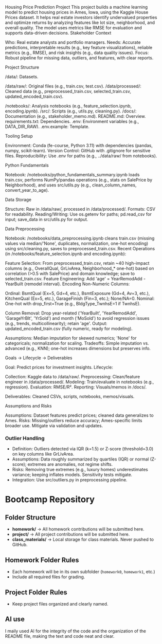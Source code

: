 

Housing Price Prediction Project
This project builds a machine learning model to predict housing prices in Ames, Iowa, using the Kaggle House Prices dataset. It helps real estate investors identify undervalued properties and optimize returns by analyzing features like lot size, neighborhood, and overall quality. The model uses metrics like RMSE for evaluation and supports data-driven decisions.
Stakeholder Context

Who: Real estate analysts and portfolio managers.
Needs: Accurate predictions, interpretable results (e.g., key feature visualizations), reliable metrics (e.g., RMSE), and risk insights (e.g., data quality issues).
Focus: Robust pipeline for missing data, outliers, and features, with clear reports.

Project Structure

/data/: Datasets.

/data/raw/: Original files (e.g., train.csv, test.csv).
/data/processed/: Cleaned data (e.g., preprocessed_train.csv, selected_train.csv, updated_encoded_train.csv).


/notebooks/: Analysis notebooks (e.g., feature_selection.ipynb, encoding.ipynb).
/src/: Scripts (e.g., utils.py, cleaning.py).
/docs/: Documentation (e.g., stakeholder_memo.md).
README.md: Overview.
requirements.txt: Dependencies.
.env: Environment variables (e.g., DATA_DIR_RAW).
.env.example: Template.

Tooling Setup

Environment: Conda (fe-course, Python 3.11) with dependencies (pandas, numpy, scikit-learn).
Version Control: GitHub with .gitignore for sensitive files.
Reproducibility: Use .env for paths (e.g., ../data/raw/ from notebooks).

Python Fundamentals

Notebook: /notebooks/python_fundamentals_summary.ipynb loads train.csv, performs NumPy/pandas operations (e.g., stats on SalePrice by Neighborhood), and uses src/utils.py (e.g., clean_column_names, convert_year_to_age).

Data Storage

Structure: Raw in /data/raw/, processed in /data/processed/.
Formats: CSV for readability.
Reading/Writing: Use os.getenv for paths; pd.read_csv for input; save_data in src/utils.py for output.

Data Preprocessing

Notebook: /notebooks/data_preprocessing.ipynb cleans train.csv (missing values via median/'None', duplicates, normalization, one-hot encoding) using src/cleaning.py, saves to preprocessed_train.csv.
Recent Operations (in /notebooks/feature_selection.ipynb and encoding.ipynb):

Feature Selection: From preprocessed_train.csv, retain ~40 high-impact columns (e.g., OverallQual, GrLivArea, Neighborhood_* one-hot) based on correlation (>0.5 with SalePrice) and domain knowledge; save to selected_train.csv.
Feature Engineering: Add 'age' = YearRemodAdd - YearBuilt (remodel interval).
Encoding Non-Numeric Columns:

Ordinal: BsmtQual (Ex=5, Gd=4, etc.), BsmtExposure (Gd=4, Av=3, etc.), KitchenQual (Ex=5, etc.), GarageFinish (Fin=3, etc.); None/NA=0.
Nominal: One-hot with drop_first=True (e.g., BldgType_TwnhsE=1 if TwnhsE).


Column Removal: Drop year-related ('YearBuilt', 'YearRemodAdd', 'GarageYrBlt', 'YrSold') and month ('MoSold') to avoid regression issues (e.g., trends, multicollinearity); retain 'age'.
Output: updated_encoded_train.csv (fully numeric, ready for modeling).


Assumptions: Median imputation for skewed numerics; 'None' for categoricals; normalization for scaling.
Tradeoffs: Simple imputation vs. advanced (e.g., KNN); one-hot increases dimensions but preserves info.

Goals → Lifecycle → Deliverables

Goal: Predict prices for investment insights.
Lifecycle:

Collection: Kaggle data to /data/raw/.
Preprocessing: Clean/feature engineer in /data/processed/.
Modeling: Train/evaluate in notebooks (e.g., regression).
Evaluation: RMSE/R².
Reporting: Visuals/memos in /docs/.


Deliverables: Cleaned CSVs, scripts, notebooks, memos/visuals.

Assumptions and Risks

Assumptions: Dataset features predict prices; cleaned data generalizes to Ames.
Risks: Missing/outliers reduce accuracy; Ames-specific limits broader use. Mitigate via validation and updates.


### Outlier Handling
- Definition: Outliers detected via IQR (k=1.5) or Z-score (threshold=3.0) on key columns like GrLivArea.
- Assumptions: Data roughly summarized by quartiles (IQR) or normal (Z-score); extremes are anomalies, not regime shifts.
- Risks: Removing true extremes (e.g., luxury homes) underestimates variance; keeping inflates models. Sensitivity tests mitigate.
- Integration: Use src/outliers.py in preprocessing pipeline.

# Bootcamp Repository
## Folder Structure
- **homework/** → All homework contributions will be submitted here.
- **project/** → All project contributions will be submitted here.
- **class_materials/** → Local storage for class materials. Never pushed to
GitHub.

## Homework Folder Rules
- Each homework will be in its own subfolder (`homework0`, `homework1`, etc.)
- Include all required files for grading.
## Project Folder Rules
- Keep project files organized and clearly named.

## AI use
I maily used AI for the integrity of the code and the organization of the README file, making the text and code neat and clear.


